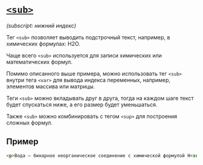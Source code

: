 # [`<sub>`](../index.md)

_(subscript: нижний индекс)_

Тег `<sub>` позволяет выводить подстрочный текст, например, в химических формулах: H2O.

Чаще всего `<sub>` используется для записи химических или математических формул.

Помимо описанного выше примера, можно использовать тег `<sub>` внутри тега `<var>` для вывода индекса переменных, например, элементов массива или матрицы.

Теги `<sub>` можно вкладывать друг в друга, тогда на каждом шаге текст будет спускаться ниже, а его размер будет уменьшаться.

Также `<sub>` можно комбинировать с тегом `<sup>` для построения сложных формул.

## Пример

```html
<p>Вода — бинарное неорганическое соединение с химической формулой H<sub>2</sub>O.</p>
```
